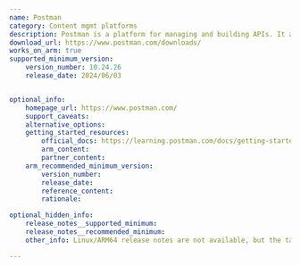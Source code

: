 ```yaml
---
name: Postman
category: Content mgmt platforms
description: Postman is a platform for managing and building APIs. It allows users to manage different environments (e.g., development, staging, production) for their APIs.
download_url: https://www.postman.com/downloads/
works_on_arm: true
supported_minimum_version:
    version_number: 10.24.26
    release_date: 2024/06/03


optional_info:
    homepage_url: https://www.postman.com/
    support_caveats:
    alternative_options:
    getting_started_resources:
        official_docs: https://learning.postman.com/docs/getting-started/installation/installation-and-updates/#install-postman-on-linux
        arm_content:
        partner_content:
    arm_recommended_minimum_version:
        version_number:
        release_date:
        reference_content:
        rationale:

optional_hidden_info:
    release_notes__supported_minimum:
    release_notes__recommended_minimum:
    other_info: Linux/ARM64 release notes are not available, but the tar is released for the latest version only. Kindly refer [this](https://www.postman.com/downloads/). Installation and Testing are done using "snap install postman".

---
```

